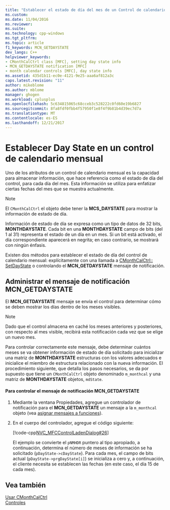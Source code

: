 ```yaml
---
title: "Establecer el estado de día del mes de un Control de calendario | Documentos de Microsoft"
ms.custom: 
ms.date: 11/04/2016
ms.reviewer: 
ms.suite: 
ms.technology: cpp-windows
ms.tgt_pltfrm: 
ms.topic: article
f1_keywords: MCN_GETDAYSTATE
dev_langs: C++
helpviewer_keywords:
- CMonthCalCtrl class [MFC], setting day state info
- MCN_GETDAYSTATE notification [MFC]
- month calendar controls [MFC], day state info
ms.assetid: 435d1b11-ec0e-4121-9e25-aaa6af812a3c
caps.latest.revision: "11"
author: mikeblome
ms.author: mblome
manager: ghogen
ms.workload: cplusplus
ms.openlocfilehash: 5c634815065c68cceb3c528222c0fd60e19b6827
ms.sourcegitcommit: 8fa8fdf0fbb4f57950f1e8f4f9b81b4d39ec7d7a
ms.translationtype: MT
ms.contentlocale: es-ES
ms.lasthandoff: 12/21/2017
---
```

# <a name="setting-the-day-state-of-a-month-calendar-control"></a>Establecer Day State en un control de calendario mensual
Uno de los atributos de un control de calendario mensual es la capacidad para almacenar información, que hace referencia como el estado de día del control, para cada día del mes. Esta información se utiliza para enfatizar ciertas fechas del mes que se muestra actualmente.  
  
> [!NOTE]
>  El `CMonthCalCtrl` el objeto debe tener la **MCS_DAYSTATE** para mostrar la información de estado de día.  
  
 Información de estado de día se expresa como un tipo de datos de 32 bits, **MONTHDAYSTATE**. Cada bit en una **MONTHDAYSTATE** campo de bits (del 1 al 31) representa el estado de un día en un mes. Si un bit está activado, el día correspondiente aparecerá en negrita; en caso contrario, se mostrará con ningún énfasis.  
  
 Existen dos métodos para establecer el estado de día del control de calendario mensual: explícitamente con una llamada a [CMonthCalCtrl:: SetDayState](../mfc/reference/cmonthcalctrl-class.md#setdaystate) o controlando el **MCN_GETDAYSTATE** mensaje de notificación.  
  
## <a name="handling-the-mcngetdaystate-notification-message"></a>Administrar el mensaje de notificación MCN_GETDAYSTATE  
 El **MCN_GETDAYSTATE** mensaje se envía el control para determinar cómo se deben mostrar los días dentro de los meses visibles.  
  
> [!NOTE]
>  Dado que el control almacena en caché los meses anteriores y posteriores, con respecto al mes visible, recibirá esta notificación cada vez que se elige un nuevo mes.  
  
 Para controlar correctamente este mensaje, debe determinar cuántos meses se va obtener información de estado de día solicitado para inicializar una matriz de **MONTHDAYSTATE** estructuras con los valores adecuados e inicialice el miembro de estructura relacionado con la nueva información. El procedimiento siguiente, que detalla los pasos necesarios, se da por supuesto que tiene un `CMonthCalCtrl` objeto denominado `m_monthcal` y una matriz de **MONTHDAYSTATE** objetos, `mdState`.  
  
#### <a name="to-handle-the-mcngetdaystate-notification-message"></a>Para controlar el mensaje de notificación MCN_GETDAYSTATE  
  
1.  Mediante la ventana Propiedades, agregue un controlador de notificación para el **MCN_GETDAYSTATE** un mensaje a la `m_monthcal` objeto (vea [asignar mensajes a funciones](../mfc/reference/mapping-messages-to-functions.md)).  
  
2.  En el cuerpo del controlador, agregue el código siguiente:  
  
     [!code-cpp[NVC_MFCControlLadenDialog#26](../mfc/codesnippet/cpp/setting-the-day-state-of-a-month-calendar-control_1.cpp)]  
  
     El ejemplo se convierte el `pNMHDR` puntero al tipo apropiado, a continuación, determina el número de meses de información se ha solicitado (`pDayState->cDayState`). Para cada mes, el campo de bits actual (`pDayState->prgDayState[i]`) se inicializa a cero y, a continuación, el cliente necesita se establecen las fechas (en este caso, el día 15 de cada mes).  
  
## <a name="see-also"></a>Vea también  
 [Usar CMonthCalCtrl](../mfc/using-cmonthcalctrl.md)   
 [Controles](../mfc/controls-mfc.md)

